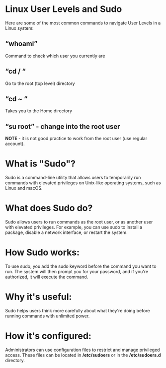 <h1>Linux User Levels and Sudo</h1>
Here are some of the most common commands to navigate User Levels in a Linux system</b>:<br/>
	<h2>“whoami”</h2> Command to check which user you currently are</h2>
	<h2>“cd / “</h2> Go to the root (top level) directory</h2>
	<h2>“cd ~ “</h2> Takes you to the Home directory</h2>
  <h2>“su root” - change into the root user</h2>
	<b>NOTE</b> - it is not good practice to work from the root user (use regular account)</b>.<br/>

 <h1>What is "Sudo"?</h1>
 Sudo is a command-line utility that allows users to temporarily run commands with elevated privileges on Unix-like operating systems, such as Linux and macOS</b>.<br/>

 <h1>What does Sudo do?</h1>
Sudo allows users to run commands as the root user, or as another user with elevated privileges. For example, you can use sudo to install a package, disable a network interface, or restart the system</b>.<br/>

<h1>How Sudo works:</h1>
To use sudo, you add the sudo keyword before the command you want to run. The system will then prompt you for your password, and if you're authorized, it will execute the command</b>.<br/>

<h1>Why it's useful:</h1>
Sudo helps users think more carefully about what they're doing before running commands with unlimited power</b>.<br/>

<h1>How it's configured:</h1>
Administrators can use configuration files to restrict and manage privileged access. These files can be located in <b>/etc/sudoers</b> or in the <b>/etc/sudoers.d</b> directory</b>.<br/>
 
